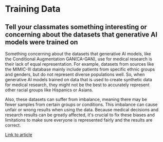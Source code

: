 # Training Data

## Tell your classmates something interesting or concerning about the datasets that generative AI models were trained on

Something concerning about the datasets that generative AI models, like the Conditional Augmentation GAN(CA-GAN), use for medical research is their lack of equal representation. For example, datasets from sources like the MIMIC-III database mainly include patients from specific ethnic groups and genders, but do not represent diverse populations well. So, when generative AI models trained on data that is used to create synthetic data for medical research, they might not be the best to accurately represent other racial groups like Hispanics or Asians.<br>

Also, these datasets can suffer from imbalance, meaning there may be fewer samples from certain groups or conditions. This imbalance can cause unfair or wrong results when using the data. Because medical decisions and research results can be greatly affected, it's crucial to fix these biases and limitations to make sure everyone is represented fairly and the results are correct.<br>

[Link to article](https://www.medrxiv.org/content/10.1101/2023.09.26.23296163v2.full)